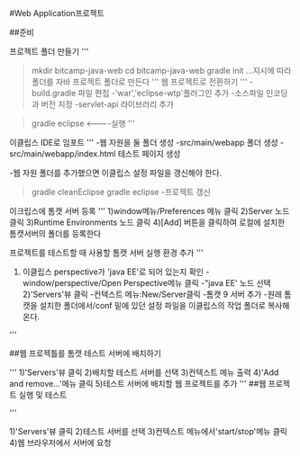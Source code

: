 #Web Application프로젝트

##준비

프로젝트  폴더 만들기
'''
>mkdir bitcamp-java-web
>cd bitcamp-java-web
>gradle init
...지시에 따라 폴더를 자바 프로젝트 폴더로 만든다
'''
웹 프로젝트로 전환하기
'''
-build.gradle 파일 편집
  -'war','eclipse-wtp'플러그인 추가
  -소스파일 인코딩과 버전 지정
  -servlet-api 라이브러리 추가
  
>gradle eclipse <----실행
'''

이클립스 IDE로 임포트
'''
-웹 자원을 둘 폴더 생성
  -src/main/webapp 폴더 생성
  -src/main/webapp/index.html 테스트 페이지 생성
  
-웹 자원 폴더를 추가했으면 이클립스 설정 파일을 갱신해야 한다.
>gradle cleanEclipse
>gradle eclipse
-프로젝트 갱신 

이크립스에 톰캣 서버 등록
'''
1)window메뉴/Preferences 메뉴 클릭
2)Server 노드 클릭
3)Runtime Environments 노드 클릭
4)[Add] 버튼을 클릭하여 로컬에 설치한 톰캣서버의 폴더를 등록한다

프로젝트를 테스트할 때 사용할 톰캣 서버 실행 환경 추가
'''
1) 이클립스 perspective가 'java EE'로 되어 있는지 확인
-window/perspective/Open Perspective메뉴 클릭
-"java EE' 노드 선택
2)'Servers'뷰 클릭
 -컨텍스트 메뉴:New/Server클릭
 -톰캣 9 서버 추가
    -원래 톰캣을 설치한 폴더에서/conf 밑에 있던 설정 파일을 이클립스의 작업 폴더로 복사해 온다.

'''

##웹 프로젝틀를 톰캣 테스트 서버에 배치하기

'''
1)'Servers'뷰 클릭
2)배치할 테스트 서버를 선택
3)컨텍스트 메뉴 출력
4)'Add and remove...'메뉴 클릭
5)테스트 서버에 배치할 웹 프로젝트를 추가
'''
##웹 프로젝트 실행 및 테스트

'''

1)'Servers'뷰 클릭
2)테스트 서버를 선택
3)컨텍스트 메뉴에서'start/stop'메뉴 클릭
4)웹 브라우저에서 서버에 요청


